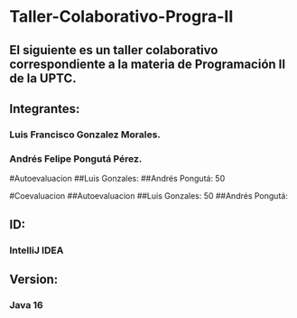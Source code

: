 # Taller-Colaborativo-Progra-II
## El siguiente es un taller colaborativo correspondiente a la materia de Programación II  de la UPTC.
## Integrantes:
### Luis Francisco Gonzalez Morales.
### Andrés Felipe Pongutá Pérez.

#Autoevaluacion 
##Luis Gonzales:
##Andrés Pongutá: 50

#Coevaluacion 
##Autoevaluacion 
##Luis Gonzales: 50
##Andrés Pongutá:

## ID: 
### IntelliJ IDEA
## Version:
### Java 16

